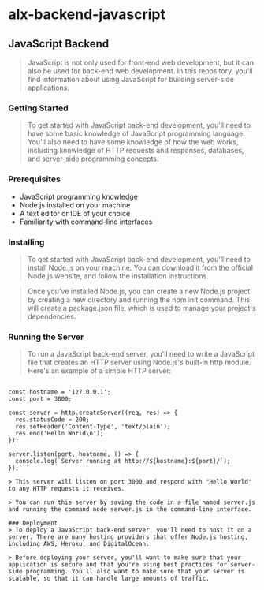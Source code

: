 # alx-backend-javascript
## JavaScript Backend
> JavaScript is not only used for front-end web development, but it can also be used for back-end web development. In this repository, you'll find information about using JavaScript for building server-side applications.

### Getting Started
> To get started with JavaScript back-end development, you'll need to have some basic knowledge of JavaScript programming language. You'll also need to have some knowledge of how the web works, including knowledge of HTTP requests and responses, databases, and server-side programming concepts.

### Prerequisites
- JavaScript programming knowledge
- Node.js installed on your machine
- A text editor or IDE of your choice
- Familiarity with command-line interfaces

### Installing
> To get started with JavaScript back-end development, you'll need to install Node.js on your machine. You can download it from the official Node.js website, and follow the installation instructions.

> Once you've installed Node.js, you can create a new Node.js project by creating a new directory and running the npm init command. This will create a package.json file, which is used to manage your project's dependencies.

### Running the Server
> To run a JavaScript back-end server, you'll need to write a JavaScript file that creates an HTTP server using Node.js's built-in http module. Here's an example of a simple HTTP server:


```const http = require('http');

const hostname = '127.0.0.1';
const port = 3000;

const server = http.createServer((req, res) => {
  res.statusCode = 200;
  res.setHeader('Content-Type', 'text/plain');
  res.end('Hello World\n');
});

server.listen(port, hostname, () => {
  console.log(`Server running at http://${hostname}:${port}/`);
});```

> This server will listen on port 3000 and respond with "Hello World" to any HTTP requests it receives.

> You can run this server by saving the code in a file named server.js and running the command node server.js in the command-line interface.

### Deployment
> To deploy a JavaScript back-end server, you'll need to host it on a server. There are many hosting providers that offer Node.js hosting, including AWS, Heroku, and DigitalOcean.

> Before deploying your server, you'll want to make sure that your application is secure and that you're using best practices for server-side programming. You'll also want to make sure that your server is scalable, so that it can handle large amounts of traffic.